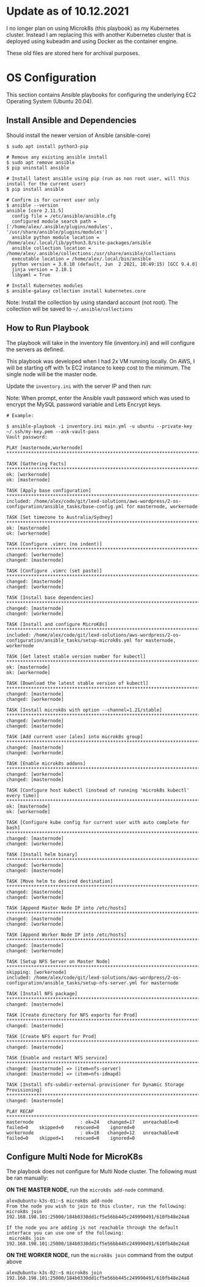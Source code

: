 # Update as of 10.12.2021
I no longer plan on using Microk8s (this playbook) as my Kubernetes cluster. Instead I am replacing this with another Kubernetes cluster that is deployed using kubeadm and using Docker as the container engine.

These old files are stored here for archival purposes.

# OS Configuration
This section contains Ansible playbooks for configuring the underlying EC2 Operating System (Ubuntu 20.04).

## Install Ansible and Dependencies
Should install the newer version of Ansible (ansible-core)
```
$ sudo apt install python3-pip

# Remove any existing ansible install
$ sudo apt remove ansible
$ pip uninstall ansible

# Install latest ansible using pip (run as non root user, will this install for the current user)
$ pip install ansible

# Confirm is for current user only
$ ansible --version
ansible [core 2.11.5]
  config file = /etc/ansible/ansible.cfg
  configured module search path = ['/home/alex/.ansible/plugins/modules', '/usr/share/ansible/plugins/modules']
  ansible python module location = /home/alex/.local/lib/python3.8/site-packages/ansible
  ansible collection location = /home/alex/.ansible/collections:/usr/share/ansible/collections
  executable location = /home/alex/.local/bin/ansible
  python version = 3.8.10 (default, Jun  2 2021, 10:49:15) [GCC 9.4.0]
  jinja version = 2.10.1
  libyaml = True

# Install Kubernetes modules
$ ansible-galaxy collection install kubernetes.core
```
Note: Install the collection by using standard account (not root). The collection will be saved to `~/.ansible/collections`

## How to Run Playbook
The playbook will take in the inventory file (inventory.ini) and will configure the servers as defined.

This playbook was developed when I had 2x VM running locally. On AWS, I will  be starting off with 1x EC2 instance to keep cost to the minimum. The single node will be the master node.

Update the `inventory.ini` with the server IP and then run:

Note: When prompt, enter the Ansible vault password which was used to encrypt the MySQL password variable and Lets Encrypt keys.

```
# Example:

$ ansible-playbook -i inventory.ini main.yml -u ubuntu --private-key ~/.ssh/my-key.pem --ask-vault-pass
Vault password:

PLAY [masternode,workernode] ******************************************************************************************************************************************

TASK [Gathering Facts] ************************************************************************************************************************************************
ok: [workernode]
ok: [masternode]

TASK [Apply base configuration] ***************************************************************************************************************************************
included: /home/alex/code/git/lexd-solutions/aws-wordpress/2-os-configuration/ansible_tasks/base-config.yml for masternode, workernode

TASK [Set timezone to Australia/Sydney] *******************************************************************************************************************************
ok: [masternode]
ok: [workernode]

TASK [Configure .vimrc (no indent)] ***********************************************************************************************************************************
changed: [workernode]
changed: [masternode]

TASK [Configure .vimrc (set paste)] ***********************************************************************************************************************************
changed: [masternode]
changed: [workernode]

TASK [Install base dependencies] **************************************************************************************************************************************
changed: [masternode]
changed: [workernode]

TASK [Install and configure MicroK8s] *********************************************************************************************************************************
included: /home/alex/code/git/lexd-solutions/aws-wordpress/2-os-configuration/ansible_tasks/setup-microk8s.yml for masternode, workernode

TASK [Get latest stable version number for kubectl] *******************************************************************************************************************
ok: [masternode]
ok: [workernode]

TASK [Download the latest stable version of kubectl] ******************************************************************************************************************
changed: [masternode]
changed: [workernode]

TASK [Install microk8s with option --channel=1.21/stable] *************************************************************************************************************
changed: [workernode]
changed: [masternode]

TASK [Add current user [alex] into microk8s group] ********************************************************************************************************************
changed: [masternode]
changed: [workernode]

TASK [Enable microk8s addons] *****************************************************************************************************************************************
changed: [workernode]
changed: [masternode]

TASK [Configure host kubectl (instead of running 'microk8s kubectl' every time)] **************************************************************************************
ok: [masternode]
ok: [workernode]

TASK [Configure kube config for current user with auto complete for bash] *********************************************************************************************
changed: [masternode]
changed: [workernode]

TASK [Install helm binary] ********************************************************************************************************************************************
changed: [workernode]
changed: [masternode]

TASK [Move helm to desired destination] *******************************************************************************************************************************
changed: [masternode]
changed: [workernode]

TASK [Append Master Node IP into /etc/hosts] **************************************************************************************************************************
changed: [masternode]
changed: [workernode]

TASK [Append Worker Node IP into /etc/hosts] **************************************************************************************************************************
changed: [masternode]
changed: [workernode]

TASK [Setup NFS Server on Master Node] ********************************************************************************************************************************
skipping: [workernode]
included: /home/alex/code/git/lexd-solutions/aws-wordpress/2-os-configuration/ansible_tasks/setup-nfs-server.yml for masternode

TASK [Install NFS package] ********************************************************************************************************************************************
changed: [masternode]

TASK [Create directory for NFS exports for Prod] **********************************************************************************************************************
changed: [masternode]

TASK [Create NFS export for Prod] *************************************************************************************************************************************
changed: [masternode]

TASK [Enable and restart NFS service] *********************************************************************************************************************************
changed: [masternode] => (item=nfs-server)
changed: [masternode] => (item=nfs-idmapd)

TASK [Install nfs-subdir-external-provisioner for Dynamic Storage Provisioning] ***************************************************************************************
changed: [masternode]

PLAY RECAP ************************************************************************************************************************************************************
masternode                 : ok=24   changed=17   unreachable=0    failed=0    skipped=0    rescued=0    ignored=0
workernode                 : ok=18   changed=12   unreachable=0    failed=0    skipped=1    rescued=0    ignored=0
```

## Configure Multi Node for MicroK8s
The playbook does not configure for Multi Node cluster. The following must be ran manually:

**ON THE MASTER NODE**, run the `microk8s add-node` command.
```
alex@ubuntu-k3s-01:~$ microk8s add-node
From the node you wish to join to this cluster, run the following:
microk8s join 192.168.198.101:25000/184b0330dd1cf5e56bb445c249990491/610fb48e24a8

If the node you are adding is not reachable through the default interface you can use one of the following:
 microk8s join 192.168.198.101:25000/184b0330dd1cf5e56bb445c249990491/610fb48e24a8
```

**ON THE WORKER NODE**, run the `microk8s join` command from the output above
```
alex@ubuntu-k3s-02:~$ microk8s join 192.168.198.101:25000/184b0330dd1cf5e56bb445c249990491/610fb48e24a8
```
